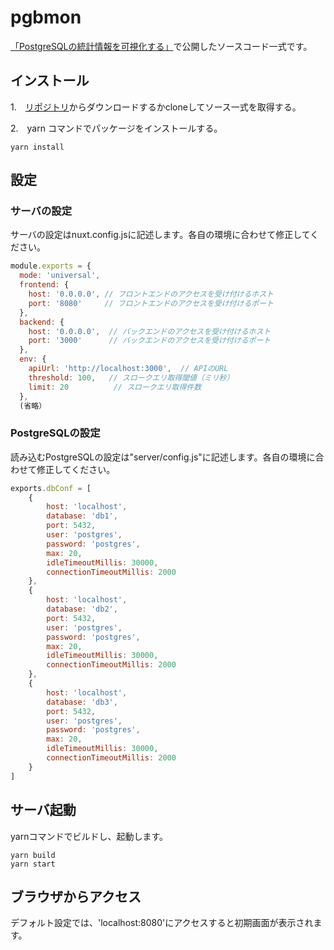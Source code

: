 # pgbmon
[「PostgreSQLの統計情報を可視化する」](https://qiita.com/atmitani/items/815606e9be30a56af47d)で公開したソースコード一式です。
## インストール
1.　[リポジトリ](https://github.com/at-mitani/pgbmon)からダウンロードするかcloneしてソース一式を取得する。

2.　yarn コマンドでパッケージをインストールする。

```
yarn install
```
## 設定
### サーバの設定
サーバの設定はnuxt.config.jsに記述します。各自の環境に合わせて修正してください。

```nuxt.config.js
module.exports = {
  mode: 'universal',
  frontend: {
    host: '0.0.0.0', // フロントエンドのアクセスを受け付けるホスト
    port: '8080'     // フロントエンドのアクセスを受け付けるポート
  },
  backend: {
    host: '0.0.0.0',  // バックエンドのアクセスを受け付けるホスト
    port: '3000'      // バックエンドのアクセスを受け付けるポート
  },
  env: {
    apiUrl: 'http://localhost:3000',  // APIのURL
    threshold: 100,   // スロークエリ取得閾値（ミリ秒）
    limit: 20          // スロークエリ取得件数
  },
  (省略）
```

### PostgreSQLの設定
読み込むPostgreSQLの設定は"server/config.js"に記述します。各自の環境に合わせて修正してください。

```server/config.js
exports.dbConf = [
    {
        host: 'localhost',
        database: 'db1',
        port: 5432,
        user: 'postgres',
        password: 'postgres',
        max: 20,
        idleTimeoutMillis: 30000,
        connectionTimeoutMillis: 2000
    },
    {
        host: 'localhost',
        database: 'db2',
        port: 5432,
        user: 'postgres',
        password: 'postgres',
        max: 20,
        idleTimeoutMillis: 30000,
        connectionTimeoutMillis: 2000
    },
    {
        host: 'localhost',
        database: 'db3',
        port: 5432,
        user: 'postgres',
        password: 'postgres',
        max: 20,
        idleTimeoutMillis: 30000,
        connectionTimeoutMillis: 2000
    }
]
```

## サーバ起動
yarnコマンドでビルドし、起動します。

```
yarn build
yarn start
```

## ブラウザからアクセス
デフォルト設定では、'localhost:8080'にアクセスすると初期画面が表示されます。
